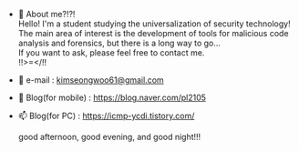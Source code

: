 - 👋 About me?!?!  
  Hello! I'm a student studying the universalization of security technology!  
  The main area of interest is the development of tools for malicious code analysis and forensics, but there is a long way to go...  
  If you want to ask, please feel free to contact me.  
  !!\>=</!!  
  
  
- 👀 e-mail : kimseongwoo61@gmail.com
- 🌱 Blog(for mobile) : https://blog.naver.com/pl2105
- 📫 Blog(for PC) : https://icmp-ycdi.tistory.com/

  good afternoon, good evening, and good night!!!
